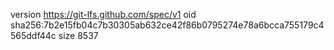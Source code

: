 version https://git-lfs.github.com/spec/v1
oid sha256:7b2e15fb04c7b30305ab632ce42f86b0795274e78a6bcca755179c4565ddf44c
size 8537
